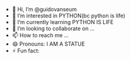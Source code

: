 - 👋 Hi, I’m @guidovanseum
- 👀 I’m interested in PYTHON(bc python is life)
- 🌱 I’m currently learning PYTHON IS LIFE
- 💞️ I’m looking to collaborate on ...
- 📫 How to reach me ...
- 😄 Pronouns: I AM A STATUE
- ⚡ Fun fact:

<!---
guidovanseum/guidovanseum is a ✨ special ✨ repository because its `README.md` (this file) appears on your GitHub profile.
You can click the Preview link to take a look at your changes.
--->
